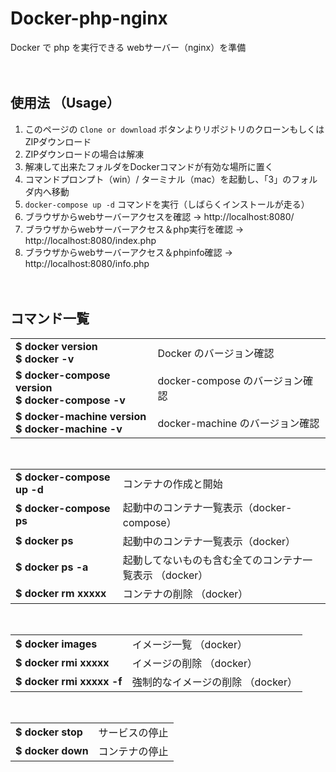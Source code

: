 # Docker-php-nginx
Docker で php を実行できる webサーバー（nginx）を準備
<br><br><br>



## 使用法 （Usage）

1. このページの `Clone or download` ボタンよりリポジトリのクローンもしくはZIPダウンロード
2. ZIPダウンロードの場合は解凍
3. 解凍して出来たフォルダをDockerコマンドが有効な場所に置く
4. コマンドプロンプト（win）/ ターミナル（mac）を起動し、「3」のフォルダ内へ移動
5. `docker-compose up -d` コマンドを実行（しばらくインストールが走る）
6. ブラウザからwebサーバーアクセスを確認 → http://localhost:8080/
7. ブラウザからwebサーバーアクセス＆php実行を確認 → http://localhost:8080/index.php
8. ブラウザからwebサーバーアクセス＆phpinfo確認 → http://localhost:8080/info.php
<br><br><br>



## コマンド一覧

<table>
 <tr>
 	<td><b>$ docker version<br>$ docker -v</b></td>
  <td>Docker のバージョン確認</td>
 </tr>
 <tr>
  <td><b>$ docker-compose version<br>$ docker-compose -v</b></td>
  <td>docker-compose のバージョン確認</td>
 </tr>
 <tr>
  <td><b>$ docker-machine version<br>$ docker-machine -v</b></td>
  <td>docker-machine のバージョン確認</td>
</tr>
</table>  
<br>


<table>
<tr>
  <td><b>$ docker-compose up -d</b></td>
  <td>コンテナの作成と開始</td>
 </tr>
 <tr>
  <td><b>$ docker-compose ps</b></td>
  <td>起動中のコンテナ一覧表示（docker-compose）</td>
 </tr>
 <tr>
  <td><b>$ docker ps</b></td>
  <td>起動中のコンテナ一覧表示（docker）</td>
 </tr>
 <tr>
  <td><b>$ docker ps -a</b></td>
  <td>起動してないものも含む全てのコンテナ一覧表示 （docker）</td>
 </tr>
 <tr>
  <td><b>$ docker rm xxxxx</b></td>
  <td>コンテナの削除 （docker）</td>
 </tr>
</table>  
<br>


<table>
<tr>
  <td><b>$ docker images</b></td>
  <td>イメージ一覧 （docker）</td>
 </tr>
 <tr>
  <td><b>$ docker rmi xxxxx</b></td>
  <td>イメージの削除 （docker）</td>
 </tr>
 <tr>
  <td><b>$ docker rmi xxxxx -f</b></td>
  <td>強制的なイメージの削除 （docker）</td>
 </tr>
</table>  
<br>


<table>
<tr>
  <td><b>$ docker stop</b></td>
  <td>サービスの停止</td>
 </tr>
 <tr>
  <td><b>$ docker down</b></td>
  <td>コンテナの停止</td>
 </tr>
</table>  
<br><br><br>

